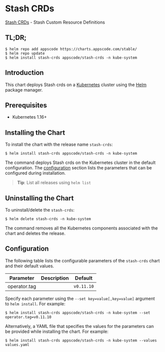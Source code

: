 # Stash CRDs

[Stash CRDs](https://github.com/stashed) - Stash Custom Resource Definitions

## TL;DR;

```console
$ helm repo add appscode https://charts.appscode.com/stable/
$ helm repo update
$ helm install stash-crds appscode/stash-crds -n kube-system
```

## Introduction

This chart deploys Stash crds on a [Kubernetes](http://kubernetes.io) cluster using the [Helm](https://helm.sh) package manager.

## Prerequisites

- Kubernetes 1.16+

## Installing the Chart

To install the chart with the release name `stash-crds`:

```console
$ helm install stash-crds appscode/stash-crds -n kube-system
```

The command deploys Stash crds on the Kubernetes cluster in the default configuration. The [configuration](#configuration) section lists the parameters that can be configured during installation.

> **Tip**: List all releases using `helm list`

## Uninstalling the Chart

To uninstall/delete the `stash-crds`:

```console
$ helm delete stash-crds -n kube-system
```

The command removes all the Kubernetes components associated with the chart and deletes the release.

## Configuration

The following table lists the configurable parameters of the `stash-crds` chart and their default values.

|  Parameter   | Description |  Default   |
|--------------|-------------|------------|
| operator.tag |             | `v0.11.10` |


Specify each parameter using the `--set key=value[,key=value]` argument to `helm install`. For example:

```console
$ helm install stash-crds appscode/stash-crds -n kube-system --set operator.tag=v0.11.10
```

Alternatively, a YAML file that specifies the values for the parameters can be provided while
installing the chart. For example:

```console
$ helm install stash-crds appscode/stash-crds -n kube-system --values values.yaml
```
